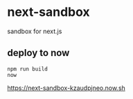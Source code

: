 # next-sandbox
sandbox for next.js

## deploy to now

```
npm run build
now
```

https://next-sandbox-kzaudpjneo.now.sh 


